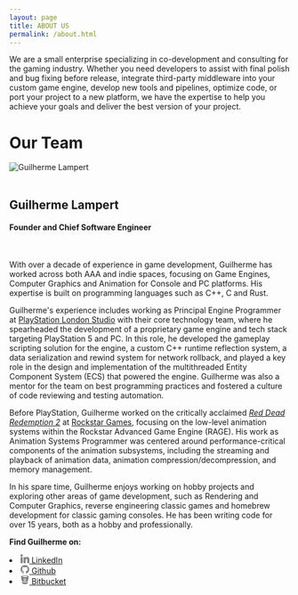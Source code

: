 ```yaml
---
layout: page
title: ABOUT US
permalink: /about.html
---
```


We are a small enterprise specializing in co-development and consulting for the gaming industry. Whether you need developers to assist with final polish and bug fixing before release, integrate third-party middleware into your custom game engine, develop new tools and pipelines, optimize code, or port your project to a new platform, we have the expertise to help you achieve your goals and deliver the best version of your project.

<div class="site-footer"></div>

<div id="center-aligned-text">
    <h1>Our Team</h1>
</div>

<div>
  <img src="{{ "static/images/profile-pic-gray.png" | prepend: site.baseurl }}" id="profile-pic" title="Guilherme Lampert">
</div>

<br/>

## Guilherme Lampert
#### Founder and Chief Software Engineer

<br/>

With over a decade of experience in game development, Guilherme has worked across both AAA and indie spaces, focusing on Game Engines, Computer Graphics and Animation for Console and PC platforms. His expertise is built on programming languages such as C++, C and Rust.

Guilherme's experience includes working as Principal Engine Programmer at [PlayStation London Studio][link_psls] with their core technology team, where he spearheaded the development of a proprietary game engine and tech stack targeting PlayStation 5 and PC. In this role, he developed the gameplay scripting solution for the engine, a custom C++ runtime reflection system, a data serialization and rewind system for network rollback, and played a key role in the design and implementation of the multithreaded Entity Component System (ECS) that powered the engine. Guilherme was also a mentor for the team on best programming practices and fostered a culture of code reviewing and testing automation.

Before PlayStation, Guilherme worked on the critically acclaimed [*Red Dead Redemption 2*][link_rdr2] at [Rockstar Games][link_rsg], focusing on the low-level animation systems within the Rockstar Advanced Game Engine (RAGE). His work as Animation Systems Programmer was centered around performance-critical components of the animation subsystems, including the streaming and playback of animation data, animation compression/decompression, and memory management.

In his spare time, Guilherme enjoys working on hobby projects and exploring other areas of game development, such as Rendering and Computer Graphics, reverse engineering classic games and homebrew development for classic gaming consoles. He has been writing code for over 15 years, both as a hobby and professionally.

[link_rdr2]: https://en.wikipedia.org/wiki/Red_Dead_Redemption_2
[link_rsg]:  https://www.rockstarnorth.com
[link_psls]: https://www.playstation.com/en-gb/corporate/playstation-studios/

**Find Guilherme on:**

<li>
  <a href="https://www.linkedin.com/in/glampert">
    <span>
      <svg fill="#828282" viewBox="0 0 310 310" height="16px" width="16px">
        <g>
          <path d="M72.16,99.73H9.927c-2.762,0-5,2.239-5,5v199.928c0,2.762,2.238,5,5,5H72.16c2.762,0,5-2.238,5-5V104.73 C77.16,101.969,74.922,99.73,72.16,99.73z"/>
          <path d="M41.066,0.341C18.422,0.341,0,18.743,0,41.362C0,63.991,18.422,82.4,41.066,82.4 c22.626,0,41.033-18.41,41.033-41.038C82.1,18.743,63.692,0.341,41.066,0.341z"/>
          <path d="M230.454,94.761c-24.995,0-43.472,10.745-54.679,22.954V104.73c0-2.761-2.238-5-5-5h-59.599 c-2.762,0-5,2.239-5,5v199.928c0,2.762,2.238,5,5,5h62.097c2.762,0,5-2.238,5-5v-98.918c0-33.333,9.054-46.319,32.29-46.319 c25.306,0,27.317,20.818,27.317,48.034v97.204c0,2.762,2.238,5,5,5H305c2.762,0,5-2.238,5-5V194.995 C310,145.43,300.549,94.761,230.454,94.761z"/>
        </g>
      </svg>
    </span>
    <span>LinkedIn</span>
  </a>
</li>

<li>
  <a href="https://github.com/glampert">
      <span>
          <svg viewBox="0 0 16 16" height="16px" width="16px">
              <path fill="#828282" d="M7.999,0.431c-4.285,0-7.76,3.474-7.76,7.761 c0,3.428,2.223,6.337,5.307,7.363c0.388,0.071,0.53-0.168,0.53-0.374c0-0.184-0.007-0.672-0.01-1.32 c-2.159,0.469-2.614-1.04-2.614-1.04c-0.353-0.896-0.862-1.135-0.862-1.135c-0.705-0.481,0.053-0.472,0.053-0.472 c0.779,0.055,1.189,0.8,1.189,0.8c0.692,1.186,1.816,0.843,2.258,0.645c0.071-0.502,0.271-0.843,0.493-1.037 C4.86,11.425,3.049,10.76,3.049,7.786c0-0.847,0.302-1.54,0.799-2.082C3.768,5.507,3.501,4.718,3.924,3.65 c0,0,0.652-0.209,2.134,0.796C6.677,4.273,7.34,4.187,8,4.184c0.659,0.003,1.323,0.089,1.943,0.261 c1.482-1.004,2.132-0.796,2.132-0.796c0.423,1.068,0.157,1.857,0.077,2.054c0.497,0.542,0.798,1.235,0.798,2.082 c0,2.981-1.814,3.637-3.543,3.829c0.279,0.24,0.527,0.713,0.527,1.437c0,1.037-0.01,1.874-0.01,2.129 c0,0.208,0.14,0.449,0.534,0.373c3.081-1.028,5.302-3.935,5.302-7.362C15.76,3.906,12.285,0.431,7.999,0.431z"/>
          </svg>
      </span>
      <span>Github</span>
  </a>
</li>

<li>
  <a href="https://bitbucket.org/glampert">
      <span>
          <svg viewBox="0 0 32 32" height="16px" width="16px">
              <path fill="#828282" d="M29.208,3.519c-0.203-0.285-0.451-0.525-0.729-0.738c-0.61-0.475-1.297-0.814-2.01-1.102 c-1.516-0.611-3.097-0.971-4.701-1.229C19.81,0.137,17.836,0.012,15.762,0c-1.854,0.016-3.797,0.133-5.725,0.434 C8.668,0.649,7.316,0.94,6.002,1.385c-0.869,0.297-1.71,0.649-2.477,1.164C3.16,2.793,2.824,3.07,2.549,3.418 C2.205,3.856,2.058,4.344,2.147,4.897C2.32,5.989,2.48,7.082,2.66,8.169c0.264,1.611,0.537,3.222,0.811,4.828 c0.306,1.787,0.62,3.573,0.918,5.36c0.07,0.416,0.246,0.769,0.526,1.07c0.179,0.193,0.37,0.377,0.574,0.543 c0.73,0.59,1.562,1.01,2.432,1.354c2.082,0.83,4.259,1.205,6.485,1.328c1.616,0.09,3.23,0.033,4.838-0.187 c1.369-0.185,2.709-0.479,4.011-0.948c0.965-0.349,1.891-0.775,2.725-1.382c0.355-0.26,0.683-0.547,0.945-0.901 c0.181-0.238,0.305-0.504,0.354-0.805c0.397-2.341,0.809-4.679,1.196-7.021c0.362-2.172,0.701-4.346,1.058-6.518 C29.617,4.388,29.502,3.935,29.208,3.519z M15.82,19.64c-2.4-0.008-4.341-1.971-4.333-4.383c0.006-2.41,1.958-4.347,4.369-4.338 c2.425,0.008,4.359,1.961,4.35,4.387C20.195,17.704,18.227,19.648,15.82,19.64z M24.522,4.394 c-0.124,0.139-0.274,0.262-0.436,0.357c-0.45,0.268-0.951,0.409-1.454,0.541c-0.952,0.243-1.923,0.383-2.896,0.485 c-1.281,0.136-2.565,0.183-3.791,0.188c-1.49-0.008-2.914-0.068-4.332-0.238c-1.064-0.129-2.124-0.291-3.146-0.633 C8.164,4.99,7.869,4.858,7.584,4.713C7.438,4.641,7.309,4.528,7.198,4.409c-0.197-0.215-0.196-0.45,0.005-0.663 C7.32,3.621,7.463,3.514,7.61,3.43C8.034,3.184,8.5,3.041,8.969,2.918c0.983-0.256,1.985-0.402,2.994-0.509 c1.652-0.17,3.308-0.221,4.967-0.172c1.524,0.045,3.045,0.158,4.55,0.431c0.706,0.127,1.407,0.274,2.075,0.545 c0.236,0.096,0.463,0.217,0.683,0.346c0.109,0.064,0.208,0.164,0.288,0.266C24.668,4.007,24.674,4.222,24.522,4.394z M26.186,22.761c0.009,0.088-0.004,0.183-0.021,0.271c-0.305,1.604-0.614,3.205-0.911,4.811c-0.101,0.539-0.344,0.99-0.724,1.377 c-0.422,0.432-0.918,0.752-1.448,1.023c-0.979,0.498-2.018,0.811-3.085,1.031c-1.377,0.286-2.771,0.414-3.563,0.407 c-2.41-0.006-4.184-0.198-5.917-0.698c-0.802-0.23-1.577-0.529-2.3-0.953c-0.379-0.222-0.732-0.478-1.042-0.789 c-0.388-0.392-0.64-0.846-0.741-1.396c-0.296-1.604-0.609-3.207-0.915-4.81c-0.016-0.081-0.021-0.163-0.019-0.245 c0.019-0.394,0.37-0.597,0.724-0.423c0.036,0.021,0.072,0.041,0.105,0.063c1.174,0.853,2.484,1.423,3.858,1.856 c1.262,0.4,2.556,0.641,3.873,0.758c1.52,0.138,3.031,0.104,4.54-0.11c2-0.28,3.91-0.851,5.687-1.827 c0.354-0.194,0.686-0.43,1.025-0.646c0.056-0.035,0.108-0.076,0.167-0.104C25.819,22.206,26.153,22.395,26.186,22.761z M18.027,15.284c-0.005,1.203-0.992,2.184-2.197,2.178c-1.205-0.004-2.178-0.987-2.172-2.196c0.004-1.212,0.98-2.181,2.192-2.175 C17.059,13.097,18.03,14.073,18.027,15.284z"/>
          </svg>
      </span>
      <span>Bitbucket</span>
  </a>
</li>
